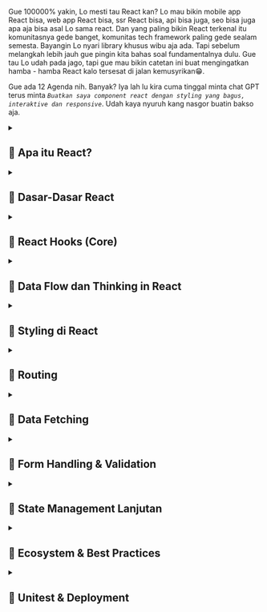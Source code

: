 Gue 100000% yakin, Lo mesti tau React kan? Lo mau bikin mobile app React bisa, web app React bisa, ssr React bisa, api bisa juga, seo bisa juga apa aja bisa asal Lo sama react. Dan yang paling bikin React terkenal itu komunitasnya gede banget, komunitas tech framework paling gede sealam semesta. Bayangin Lo nyari library khusus wibu aja ada. Tapi sebelum melangkah lebih jauh gue pingin kita bahas soal fundamentalnya dulu. Gue tau Lo udah pada jago, tapi gue mau bikin catetan ini buat mengingatkan hamba - hamba React kalo tersesat di jalan kemusyrikan😁.

Gue ada 12 Agenda nih. Banyak? Iya lah lu kira cuma tinggal minta chat GPT terus minta *`Buatkan saya component react dengan styling yang bagus, interaktive dan responsive`*. Udah kaya nyuruh kang nasgor buatin bakso aja.

<details>
<summary><h2>📌 Apa itu React?</h2></summary>

<h4>🪡 React itu Library atau Framework?</h4>

<img class="img-fluid" alt="image" src="https://raw.githubusercontent.com/feri-irawansyah/docs/refs/heads/main/fundamental-react/assets/react-docs.png" />

Kalo lu nyasar atau cari *`React`* di google search. Nah mesti bakal muncul web `https://react.dev`. Nah terus lu masuk di halaman pertama langsung muncul tulisan yang harusnya Lo bisa baca atau kalo Lo translate ke bahasa indonesia jadi 

<h3 class="text-danger text-underlined text-uppercase">Perpustakaan untuk antarmuka pengguna web dan asli</h3>

React itu library, dependencies, package, atau benda - benda semacam itu bukan `framework`. Framework itu kerangka kerja bro kaya Lo misal mau masak di resto itu udh ada tata caranya, alat - alat nya lengkap dan ada aturan nya harus steril, bersih, rapi, harus ikutin sop nya.

Beda kaya Lo masak di dapur orang jawa

<img class="img-fluid" alt="image" src="https://raw.githubusercontent.com/feri-irawansyah/docs/refs/heads/main/fundamental-react/assets/orang-jawa.jpg" />

Lo ngga perlu rapi, ngga perlu pake seragam, steril, ngga ada sop yang penting masakan halal dan ngga membunuh asal Lo jangan sampe bakar rumah aja.

Itulah framework suatu kerangka yang udah dibuatin orang atau organisasi biar Lo kaga sembarangan ngoplos source code Lo. React beda bro dia bukan framework, tapi dia library yang isinya itu fitur - fitur mempermudah hidup Lo, bukan mempersulit hidup Lo dan Lo terserah mau lakuin apa aja pake react. Misalnya gini bro, Lo mau masak nasgor di dapur orang jawa nih tanpa framework Lo nyalain api, panasin minyak, siapin bumbu, tumis, masukin nasi, aduk - aduk, angkat, lalu jadi. Nah fitur - fitur dan bahan nya itulah React bro.

Jadi kalo misal Lo ulek bumbu sendiri artinya Lo buat UI pake React Lo jahit sendiri, kalo Lo beli bumbu Racik, Sasa, Sajiku dkk Lo artinya pake third party library buatan orang kaya Ant Design, Chakra UI, MUI, Bootstrap dll.

<h4>🪡 Bedanya React dan Vanila JS</h4>

Javascript DOM Lo mesti pernah pake pas kuliah atau pas liat tutorial javascript. Nah sekarang mesti Lo nanya apa bedanya React sama Valina JavaScript? Gue bikin pake Javascript juga bisa kali?.

Analoginya gini Lo misal mau bikin patung, nah Lo di kasih tanah liat segelondongan Lo mesti harus punya skill dewa dulu tuh buat bikin idung,muka,kuping dll, iya kalo bagus? kalo lebih mirip kaya alien? kan kocak.

Bedain kalo Lo misal di kasih Lego nah Lo tinggal susun tuh kepingan - kepingannya.  Bahkan bukan cuma patungnya Lo bisa bikin istananya sekalian sama politiknya 😎. React itu kaya Lego jadi kalo lo mau buat patung Lo tinggal rakit kepingan/component nya, ngga perlu jadi Dewa Javascript dulu dan manual pake DOM. Gue kasih contoh

```html
<!-- contoh pake Vanila JS -->
<!DOCTYPE html>
<html>
  <body>
    <div id="app"></div>
    <script>
      let count = 0;

      const app = document.getElementById("app");
      const p = document.createElement("p");
      p.textContent = "Count: 0";

      const button = document.createElement("button");
      button.textContent = "Tambah";

      button.addEventListener("click", () => {
        count++;
        p.textContent = "Count: " + count;
      });

      app.appendChild(p);
      app.appendChild(button);
    </script>
  </body>
</html>
```

```html
<!-- contoh pake React -->
<!DOCTYPE html>
<html>
  <head>
    <meta charset="UTF-8" />
    <title>React Example</title>
    <!-- Babel -->
    <script src="https://unpkg.com/@babel/standalone/babel.min.js"></script>
    <!-- React dan ReactDOM dari CDN -->
    <script src="https://unpkg.com/react@18/umd/react.development.js"></script>
    <script src="https://unpkg.com/react-dom@18/umd/react-dom.development.js"></script>
  </head>
  <body>
    <div id="app"></div>

    <script>
      let count = 0;

      function render() {
        const element = React.createElement(
          "div",
          null,
          React.createElement("p", null, "Count: " + count),
          React.createElement(
            "button",
            {
              onClick: () => {
                count++;
                render();
              },
            },
            "Tambah"
          )
        );

        ReactDOM.createRoot(document.getElementById("app")).render(element);
      }

      render();
    </script>
  </body>
</html>
```

```html
<!-- Babel -->
<script src="https://unpkg.com/@babel/standalone/babel.min.js"></script>
<!-- React dan ReactDOM dari CDN -->
<script src="https://unpkg.com/react@18/umd/react.development.js"></script>
<script src="https://unpkg.com/react-dom@18/umd/react-dom.development.js"></script>
```
Cdn harus ada React, ReactDOM dan Babel, karena browser tidak bisa langsung membaca JSX. Jadi Lo harus pake Babel.

`React.createElement("element HTML", atribut, "Content"),`

Sekilas kaya lebih panjang React? iya lo ngga salah liat kok, karena masih pake `createElement` dan `render`. Tapi coba bayangin misal gue mau nambah element baru. Misal gue pake Vanila JS jadi gue harus `document.createElement('elemnt html')` terus gue isi content nya apa, atributnya apa dan tambahin `appendChild`. Bayangin misalnya gue bikin satu halaman web bakal berapa banyak gue melakukan proses mondar - mandir gitu?

Nah sekarang kalo pake React `React.createElement('elemnt html')` di dalemnya `React.createElement('parent')` otomatis React akan memasukan element baru beserta content dan atributnya didalam satu element `<div>` yang sama.

`ReactDOM.createRoot(document.getElementById("app")).render(element);` lalu ini apa? Nah ini cuma buat initialisasi aja bro. Jadi `ReactDOM` akan membuat root project lo di dalam `<div id="app"></div>` dan `render(element)` element HTML di dalamnya. `id="tidak harus app`, bebas apa aja asal ketika di panggil di `getElementById` itu harus related. Jadi semua aplikasi dan element HTML Lo akan masuk di dalam root project ini `<div id="app"></div>`.

Sedangkan `.render(disini wajib berisi elemnt html)` Lo bisa isi pake `React.createElement` atau pake JSX. 

Kebayang ya React mempermudah hidup Lo yang udah awal bulan tapi gajian belom cair. React juga menyediakan fitur yang lebih membantu hidup Lo lagi bro, yaitu JSX dan Component. Apa itu bro 🤔?


</details>

<details>
<summary><h2>📌 Dasar-Dasar React</h2></summary>

<h4>🪡 JSX (JavaScript XML)</h4>

Sebelumnya React udah mempermudah Lo bikin elemnt HTML di Javascript kan bro? Nah tapi kalo Lo nulis begitu dan code Lo banyak sampe ada banyak file itu bakal susah dibaca dan ketika Lo selsai ngoding, Lo mesti bakal jijik liatnya. 

Nah di React kita bisa pake JSX & Component untuk mempermudah hidup Lo bro.
1. JSX (JavaScript XML) itu Lo bisa nulis element HTML di Javascript (tanpa "", tanpa '' atau mantra - mantra lain. Lo tinggal tulis langsung element HTML nya). Contoh `<div></div> atau <div></div>`.
2. Component itu kaya kepingan - kepingan yang isinya itu JSX pake function atau class (udah jarang dipake sejak Recat V18) Javascript.

```js
const App = () => {
  return <div><h1>Hello World</h1></div>
};

// Atau pake ini sama aja
function App() {
  return <div><h1>Hello World</h1></div>
}
```

function `App` ini adalah Component bro dimana isinya itu HTML tanpa '', "", createElement, atau cari atribut, cari elemnt. React ga butuh itu bro tinggal tulis di Return nya. Dan kalo gue breakdown dari code sebelumnya jadi

```html
<!DOCTYPE html>
<html>
  <head>
    <meta charset="UTF-8" />
    <title>React Example</title>
    <!-- Babel -->
    <script src="https://unpkg.com/@babel/standalone/babel.min.js"></script>
    <!-- React dan ReactDOM dari CDN -->
    <script src="https://unpkg.com/react@18/umd/react.development.js"></script>
    <script src="https://unpkg.com/react-dom@18/umd/react-dom.development.js"></script>

  </head>
  <body>
    <div id="app"></div>

    <script type="text/babel">
      function App() {
        return <div><h1>Hello World</h1></div>
      }

      ReactDOM.createRoot(document.getElementById("app")).render(<App />);

    //   <App /> JSX bikin function jadi element HTML
    </script>
  </body>
</html>
```
<img class="img-fluid" alt="image" src="https://raw.githubusercontent.com/feri-irawansyah/docs/refs/heads/main/fundamental-react/assets/hello-world.png" />

Simple kan? Okeh sekarang misal gue pingin pisahin `<h1>` di function terpisah, atau bikin element yang lebih banyak.

```html
<!DOCTYPE html>
<html>
  <head>
    <meta charset="UTF-8" />
    <title>React Example</title>
    <!-- Babel -->
    <script src="https://unpkg.com/@babel/standalone/babel.min.js"></script>
    <!-- React dan ReactDOM dari CDN -->
    <script src="https://unpkg.com/react@18/umd/react.development.js"></script>
    <script src="https://unpkg.com/react-dom@18/umd/react-dom.development.js"></script>
  </head>
  <body>
    <div id="app"></div>

    <script>
      function App() { // parent
        return (
          <div>
            <Header /> // element Header di panggil di function App
            <div>
                Content
            </div>
            <Footer /> // element Footer di panggil di function App
          </div>
        );
      }

      function Header() { // child
        return <h1>Hello World</h1>
      }

      function Footer() { // child
        return <p>Footer</p>
      }

      ReactDOM.createRoot(document.getElementById("app")).render(<App />);

    //   <App /> JSX bikin function jadi element HTML    
    </script>
  </body>
</html>
```
Lo bisa isi element HTML langsung di function dan bisa lo rangkai sendiri. Lebih mempermudah hidup Lo kan bro?. Udah ngga perlu createElemnt, getElement, bikin atribut di elemnt html, cari - cari elemnt, cari atribut, dan sebagainya. Jadi udah kebayang kan Lo ngoding tapi serasa lagi main Lego kaya pas waktu Lo masih kecil.

<h4>🪡 Aturan Component & JSX</h4>
Nah Component dan JSX di React juga punya aturan pake bro kaya obat dokter kalo Lo minum kebanyakan Lo bisa Overdosis dan Kalo kurang sakit Lo ga sembuh - sembuh.

1. Component harus di pake pake function.
Nah aturan ini hanya berlaku di React V18 keatas di versi sebelumnya Lo bisa pake class atau function dan return harus element HTML bisa `return <div></div>` atau `return (<div></div>)` biar lebih rapi. Dan lo ngga bisa mentah - mentah langsung nulis element HTML di file Javascript. atau di tag JavaScript.
```html
<script>
 < div><h1>Hello World</h1></div> // kaya gini ngga boleh
</script>
```

2. Component hanya boleh return/render 1 element HTML.
Tadi kok bisa return 2 sampe 5 elemnt HTML, tapi sekarang hanya bisa return 1 elemnt HTML? Beda bro, maksudnya return 1 element HTML itu `return <div><element atau jsx lain/></div>` yang ngga boleh itu:
```js
// Ga boleh return banyak element HTML
return (
    <h1>Hello World</h1>
    <h2>React</h2>
    <div>
    </div>
);
// Yang diperbolehkan
return (
    <> 
        <h1>Hello World</h1>
        <h2>React</h2>
        <div>
        </div>
    </>
);
```
Atau kalo Lo ga butuh tag HTML Lo bisa pake `<></>` atau `<>` untuk membungkus elemnt HTML.

3. Component ga boleh return kurung kurawal `{}` atau kurung kotak `[]`.
Kalo Lo render `{}` React bakal mengira kalo function yang Lo bikin itu return Object atau Array, bukan JSX atau Element HTML. Jadi ga boleh return `{}`.

4. Format functional Component harus `PascalCase` (ga boleh `camelCase`, `kebab-case`, `snake_case`).
```js
function PascalCase() {
  return <h1>Hello World</h1>
}

// ga boleh
function camelCase() {
  return <h1>Hello World</h1>
}
function kebab-case() {
  return <h1>Hello World</h1>
}
function snake_case() {
  return <h1>Hello World</h1>
}
```

5. Element HTML harus punya tutup (close tag).
```js
<img/> 
<br/>
<input/>

// ga boleh (wajib ada />)
<img>
<br>
<input>
```

6. Atribut HTML harus dengan format `camelCase`.
```js
// ga boleh pake onclick
<button onClick={() => console.log("Hello World")}>Submit</button>
```
Ada beberapa pengecualian untuk atribut `for` dan `class`. Di React ini di pake `htmlFor` dan `className` untuk atribut `for` dan `class` HTML. Kenapa? Karena React menggunakan file .js, .ts, .jsx, .tsx jadi `for` dan `class` akan dianggap keyword `for` untuk looping dan `class` untuk object class.
```js
<label htmlFor="submit">Submit</label>
<button className="submit">Submit</button>
```

7. Untuk menampilkan value harus menggunakan kurung kurawal `{}`.
```js
function PanggilNama() {

    const name = "Satria Baja Ringan";
  return <h1>Hello {name}</h1>
}
```

8. Jika terdapat kondisi maka harus menggunakan operator ternary.
```js
function PanggilNama() {

    const name = "Satria Baja Ringan";
  return name ? <h1>Hello {name}</h1> : <h1>Hello World</h1>
}
```

9. Gunakan `key` pada looping di HTML.
```js
function PanggilNama() {

    const name = ["Satria", "Baja", "Ringan"];
  return (
    <>
        {name.map((item, index) => {
            return <h1 key={index}>{item}</h1>
        })}
    </>
  )
}
```
10. Jika ingin menambahkan inline style di elemnt HTML, maka harus menggunakan `camelCase` untuk nama style nya dan di pake kurung kurawal `{}` berupa objek.
```js
function PanggilNama() {

    const name = ["Satria", "Baja", "Ringan"];
  return (
    <>
        {name.map((item, index) => {
            return <h1 key={index} style={{color: "red", fontSize: "20px"}}>{item}</h1>
        })}
    </>
  )
}
```

Okeh jadi itu aturan dalam Component dan JSX di React. Ibarat Lo mau mau kerja lewat Ordal (Orang Dalam) Lo harus baik ke orangnya, jaga nama baiknya, dan Lo siap ga enakan orangnya. Tapi masuknya mudah dibandingkan Lo lamar sendiri Lo harus Lulusan Kampus Terbaik, Portfolio Keren, Skill Dewa, dan Punya Psikolog normal dan itu belum tentu keterima kaya Lo pake Vanila JS yang ujung - ujungnya banyak error <span class="text-danger fw-bold">Undefined is not a function<span>

<h4>🪡 Props</h4>

Sekarang udah paham lah ha soal Component dan JSX, di Component juga dia bisa melakukan render data, conditional render dan looping data yang ada di function component nya sendiri. Sekarang Lo ngeh ngga bro React bisa render data yang ada di function component nya, gimana kalo data yang di render itu dari component lain jadi join data antar component. Bisa bro di React ada yang namanya `props`. `Props` adalah argument yang ada di function component jadi misal:
```js
function PanggilNama(props) {

    return <h1>Hello {props.name}</h1>
}

// Atau seperti ini pake destructure
function PanggilNama({name}) {

    return <h1>Hello {name}</h1>
}

<PanggilNama name="Satria Baja Ringan"/>
```
Di React `props` itu bentuknya Object `{}`. Dan `props` itu bisa di akses di dalam function component nya. `Props` ini datanya statis, artinya tidak bisa di ubah baik di ubah dari Parent Component ataupun di ubah dari Child Component. Selain data, Lo juga bisa join atau memberikan function dan elemnt HTML bahkan JSX juga bisa diberikan ke `props`.
1. String, Number, Boolean, Array, Object dan null.
```js
<PanggilNama nama="Satria Baja Ringan" umur={20} jomblo={true} temenLuckNut={["Satria", "Baja", "Ringan"]} alamat={{kota: "Jakarta", provinsi: "DKI Jakarta"}}/>
```

2. Function dan Callback.
```js
<PanggilNama nama="Satria Baja Ringan" onClick={() => console.log("Hello World")}/>

// Atau seperti ini
function handleClick() {
  console.log("Hello World")
}
<PanggilNama nama="Satria Baja Ringan" onClick={handleClick}/>
```

3. React Elemnt dan JSX.
```js
<TombolKehidupan tombol={<button>Pencet</button>}>
```

4. Children (Special Props).
```js
<PanggilNama>
    <h1>Hello World</h1>
</PanggilNama>

// function paggil nama
function PanggilNama({children}) {
    return <div>{children}</div>
}
```
5. Default Props.
```js
<PanggilNama nama="Satria Baja Ringan" umur={20} jomblo={true} temenLuckNut={["Satria", "Baja", "Ringan"]} alamat={{kota: "Jakarta", provinsi: "DKI Jakarta"}}/>

// Atau seperti ini
function PanggilNama({nama = "Satria Baja Ringan", umur = 20, jomblo = true, temenLuckNut = ["Satria", "Baja", "Ringan"], alamat = {kota: "Jakarta", provinsi: "DKI Jakarta"}}) {
    return <h1>Hello {nama}</h1>
}
```

```html
<!DOCTYPE html>
<html>
  <head>
    <meta charset="UTF-8" />
    <title>React Example</title>
    <!-- Babel -->
    <script src="https://unpkg.com/@babel/standalone/babel.min.js"></script>
    <!-- React dan ReactDOM dari CDN -->
    <script crossorigin src="https://unpkg.com/react@18/umd/react.development.js"></script>
    <script crossorigin src="https://unpkg.com/react-dom@18/umd/react-dom.development.js"></script>

  </head>
  <body>
    <div id="app"></div>

    <script type="text/babel">
        // Atau seperti ini
        function PanggilNama({nama = "Satria Baja Ringan", umur = 20, jomblo = true, temenLuckNut = ["Satria", "Baja", "Ringan"], alamat = {kota: "Jakarta", provinsi: "DKI Jakarta"}}) {
            return (
                <div>
                    <h1>Hello {nama}</h1>
                    <h2>Umur: {umur}</h2>
                    <h2>Jomblo: {jomblo ? "Ya" : "Tidak"}</h2>
                    <h2>Teman Luck Nut: {temenLuckNut.join(", ")}</h2>
                    <h2>Alamat: {alamat.kota}, {alamat.provinsi}</h2>
                </div>
            )
        }

        function App() {
            return <PanggilNama nama="Satria Baja Ringan" umur={20} jomblo={true} temenLuckNut={["Satria", "Baja", "Ringan"]} alamat={{kota: "Jakarta", provinsi: "DKI Jakarta"}}/>
        }

         ReactDOM.createRoot(document.getElementById("app")).render(<App />);

        //   <App /> JSX bikin function jadi element HTML
    </script>
  </body>
</html>
```

<img class="img-fluid" alt="image" src="https://raw.githubusercontent.com/feri-irawansyah/docs/refs/heads/main/fundamental-react/assets/props.png" />

Okeh sekarang Lo harusnya udah ada gambaran gimana cara pharse data di react misalnya Lo call dari api, atau simpen data di file json bisa bro.
```js
masih gue pikir

```
Okeh tapi Lo harusnya mikir, gmna kalo datanya berubah? Misalnya Lo click terus bisa edit data kayak di DOM?

<h4>🪡 State</h4>

Okeh bro, sebelum nya Lo udah pake `props` nah terus Lo kepikiran gimana kalo datanya bisa Lo ubah - ubah. Untuk melakukan itu Lo perlu yang namanya `state` atau keadaan. Jadi misal Lo punya tombol jika di click maka akan mengubah warna background atau input untuk mengisikan data.

</details>

<details>
<summary><h2>📌 React Hooks (Core)</h2></summary>

Lagi ditulis...

</details>

<details>
<summary><h2>📌 Data Flow dan Thinking in React</h2></summary>

Lagi ditulis...

</details>

<details>
<summary><h2>📌 Styling di React</h2></summary>

Lagi ditulis...

</details>

<details>
<summary><h2>📌 Routing</h2></summary>

Lagi ditulis...

</details>

<details>
<summary><h2>📌 Data Fetching</h2></summary>

Lagi ditulis...

</details>

<details>
<summary><h2>📌 Form Handling & Validation</h2></summary>

Lagi ditulis...

</details>

<details>
<summary><h2>📌 State Management Lanjutan</h2></summary>

Lagi ditulis...

</details>

<details>
<summary><h2>📌 Ecosystem & Best Practices</h2></summary>

Lagi ditulis...

</details>

<details>
<summary><h2>📌 Unitest & Deployment</h2></summary>

Lagi ditulis...

</details>

